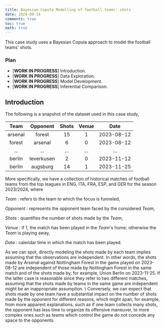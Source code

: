 ```yaml
---
title: Bayesian Copula Modelling of football teams' shots
date: 2024-09-14
comments: true
toc: true
math: true
---
```


This case study uses a Bayesian Copula approach to model the football teams' shots. 

### Plan

- [**WORK IN PROGRESS**] Introduction. 
- [**WORK IN PROGRESS**] Data Exploration.
- [**WORK IN PROGRESS**] Model Development. 
- [**WORK IN PROGRESS**] Inferential Comparison.

##  Introduction
The following is a snapshot of the dataset used in this case study,

| Team           | Opponent       | Shots          | Venue          | Date           | 
|:--------------:|:--------------:|:--------------:|:--------------:|:--------------:|
| arsenal        | forest         | 15             | 1              | 2023-08-12     |
| forest         | arsenal        | 6              | 0              | 2023-08-12     |
| ...            | ...            | ...            | ...            | ...            |
| berlin         | leverkusen     | 2              | 0              | 2023-11-12     | 
| berlin         | augsburg       | 14             | 1              | 2023-11-25     |

More specifically, we have a collection of historical matches of football teams from the top leagues in ENG, ITA, FRA, ESP, and GER for the season 2023/2024, where

*Team*
: refers to the team to which the focus is funneled, 

*Opponent*
: represents the opponent team faced by the considered *Team*, 

*Shots*
: quantifies the number of shots made by the *Team*,

*Venue*
: if 1, the match has been played in the *Team*'s home; otherwise the *Team* is playing away,

*Date*
: calendar time in which the match has been played. 

As we can spot, directly modeling the shots made by each team implies assuming that the observations are independent. In other words, the shots made by Arsenal against Nottingham Forest in the game played on 2023-08-12 are independent of those made by Nottingham Forest in the same match and of the shots made by, for example, Union Berlin on 2023-11-25. If the latter case is reasonable since they refer to two different matches, assuming that the shots made by teams in the same game are independent might be an inappropriate assumption. \\
Conversely, we can expect that shots made by one team have a substantial impact on the number of shots made by the opponent for different reasons, which might span, for example, from more apparent explanations, such as if one team collects many shots, the opponent has less time to organize its offensive maneuver, to more complex ones such as teams which control the game do not concede any space to the opponents.


<!-- The main motivation in using a Copula model for modelling football teams' shots is the following: we have 

that in each match there are two teams facing each other. Therefore a Copula model gives us the flexibility to 

Let's imagine the scenario in which we have two random varialbes $$Y_{home}$$ and $$Y_{away}$$ which respectivly represent the number of shots executed by specific football teams  -->



<!-- This tutorial aims to share a probabilistic approach for quantifying the uncertainty around the number of shots football teams make, given the matches' characteristics. 

## Dataset
Let's dive directly into a snapshot of the analyzed dataset

| Team           | Opponent       | Shots          | Att_rating     | Def_rating     | Venue          | Time |
|:--------------:|:--------------:|:--------------:|:--------------:|:--------------:|:--------------:|:----:|
| arsenal        | forest         | 15             | 82.56          | 73.33          | 1              | 1    |
| arsenal        | crystal        | 13             | 83.00          | 77.00          | 0              | 2    | 
| ...            | ...            | ...            | ...            | ...            | ...            | ...  | 
| berlin         | leverkusen     | 2              | 75.14          | 82.00          | 0              | 11   |
| berlin         | augsburg       | 14             | 75.43          | 73.75          | 1              | 12   |

Specifically, we have a collection of historical matches from the 2023/2024 season until 25/11/2023, considering the teams of the TOP 5 leagues in Europe (ENG, ITA, FRA, ESP, GER). For each match, the following features are gathered:

*Team*
: The team to which the focus is funneled, 

*Opponent*
: The club faced by the considered *Team*, 

*Shots*
: The number of shots made by the *Team*,

*Att_rating*
: Sum of the FIFA ratings (overall) of the considered *Team*'s players in the attack positions, based on the official lineup,

*Def_rating*
: Sum of the FIFA ratings (overall) of the  *Opponent*'s players in the defending positions, based on the official lineup,

*Venue*
: If 1, the match has been played in the *Team*'s home; otherwise the *Team* is playing away,

*Time*
: An index based on the chronological order with which the matches have been played with respect to a specific *Team*. 

> The dataset has been formed by combining [`FbRef`](https://fbref.com/en/) data (using the astonishing library [`worldfootballR`](https://jaseziv.github.io/worldfootballR/)) with the [`EA Sports FC`](https://www.kaggle.com/datasets/stefanoleone992/ea-sports-fc-24-complete-player-dataset?select=male_players.csv) dataset. 
{: .prompt-info }

At this stage, we do know very little about the dataset. However, the following hypotheses are legitim given the general domain of knowledge:

- Each team has its own mean and variance with respect to the number of shots, which can be drastically different among teams.
- We expect to observe more shots when the match is played in the *Team*'s home. 
- Higher is the difference between *Att_rating* and *Def_rating*, higher is the number of shots observed. 
- Matches that have been played closely with respect to the *Time* might be more correlated.

The entire analyzed dataset used is shared [HERE](https://github.com/ArsendiMattia/ArsendiMattia.github.io/blob/main/file-to-share/dataset-shots.csv).

## Data Viz

Let's find out if the data supports the formulated hypotheses.

### Mean(shots) distribution
We can see how the mean shots vary among the teams. Moreover, by segmenting by *Venue*, it can be noticed that the mean shots are higher when the match has been played in the *Team*'s home, as expected.
```R
df %>%
  group_by(Team, Venue) %>%
  summarise(
    shots_mean = mean(Shots)
  ) %>%
  ggplot(aes(x = shots_mean, fill = Venue)) +
  geom_density(alpha = 0.4, linewidth = 2) +
  theme_classic() +
  theme(text = element_text(size = 20), legend.key.size = unit(2, 'cm')) +
  scale_y_continuous(breaks = c(0, .1, .18)) +
  labs(x = "Mean(shots)")
```
![Desktop View](/posts/shots/first.png){: width="972" height="589"}


### Sd(shots) distribution
We can see how the *standard-deviation* of the shots varies among the teams. Moreover, the difference based on the *Venue* is lighter compared to what has been observed in the mean shots distribution. 
```R
df %>%
  group_by(Team, Venue) %>%
  summarise(
    shots_sd = sd(Shots)
  ) %>%
  ggplot(aes(x = shots_sd, fill = Venue)) +
  geom_density(alpha = 0.4, linewidth = 2) +
  theme_classic() +
  theme(text = element_text(size = 20), legend.key.size = unit(2, 'cm')) +
  scale_y_continuous(breaks = c(0, .15, .25)) +
  labs(x = "Sd(shots)")
```
![Desktop View](/posts/shots/second.png){: width="972" height="589"}

### Mean(shots) vs Mean(Att_rating - Def_rating)
A positive linear relationship with the mean shots is observable by taking the mean of the difference between *Att_rating* and *Def_rating* with respect to each team. Moreover, the intercept of the line among the matches played in the *Team*'s home is higher compared to the matches played away.
```r
df %>%
  group_by(Team, Venue) %>%
  summarise(
    shots_mean = mean(Shots),
    Att_Def_diff_mean = mean(Att_rating - Def_rating)
  ) %>%
  ggplot(aes(x = Att_Def_diff_mean, y = shots_mean, color = Venue)) +
  geom_point(size = 10) +
  theme_classic() +
  theme(text = element_text(size = 20), legend.key.size = unit(2, 'cm')) +
  labs(x = "Mean(Att_rating - Def_rating)", y = "Mean(shots)")
```
![Desktop View](/posts/shots/third.png){: width="972" height="589"}

## Complete Bayesian Models
Since the number of shots is positive, a common practice is to model the logarithm scale-free value. Therefore, the following transformation is applied

$$ y = \log \left(\frac{\text{Shots}}{MAD(\text{Shots})}\right),$$

where the *MAD* represents the median absolute deviation function, which is a robust estimation of the standard deviation.

### 1: Linear Regression
The following is the complete Bayesian model adopted in this first iteration

$$ y_n \sim \text{Normal}\left(f(x_n), \sigma\right),$$

where 

$$ f(x_n) = \alpha + \beta_1 \cdot \text{Att_Def_diff}_n + \beta_2 \cdot \text{Venue}_n,$$

$$ \alpha \sim \text{Normal}(0, .2),$$

$$ \beta_1 \sim \text{Normal}(.1, .5),$$

$$ \beta_2 \sim \text{Normal}(.1, .5),$$

$$ \log(\sigma) \sim \text{Normal}(0, .5).$$

The strategy adopted for selecting reasonable prior distributions has been:
1. retrieving the shots of the season 2022/2023,
2. computing the minimum, the maximum, and the quantile values 0.25, 0.5, and 0.75,
3. generating prior predictive distributions with most of the concentration in a specific acceptable interval, namely above the historical minimum, below the historical maximum, and with approximately the exact historical quantiles.

This allows us to reach a reasonable compromise by avoiding using flat priors and obtaining a faster fitting with posterior distributions that are more informative and, hopefully, without divergences. The following is the Stan code for the Prior Predictive Check performed
```stan
data {
  int<lower=1> N;
  vector[N] Att_Def_diff;
  vector[N] Venue;
}
transformed data {
  // Normalization
  real x1mean = mean(Att_Def_diff);
  real x1sd = sd(Att_Def_diff);
  vector[N] x1n = (Att_Def_diff - x1mean) / x1sd;
}
generated quantities {
  real alpha = normal_rng(0, .2);
  real beta1 = normal_rng(.1, .5);
  real beta2 = normal_rng(.1, .5);
  real logsigma = normal_rng(0, .5);

  array[N] real y_gen;
  for(n in 1:N){
    y_gen[n] = normal_rng(
      alpha + beta1 * x1n[n] + beta2 * Venue[n],
      exp(logsigma)
    );
  }
}
```

The following is the Stan code used for drawing representative samples from the posterior distributions
```stan
data {
  int<lower=1> N;
  vector[N] Att_Def_diff;
  vector[N] Venue;
  vector[N] y;
}
transformed data {
  // Normalization
  real x1mean = mean(Att_Def_diff);
  real x1sd = sd(Att_Def_diff);
  real ymean = mean(y);
  real ysd = sd(y);
  vector[N] yn = (y - ymean) / ysd;
  vector[N] x1n = (Att_Def_diff - x1mean) / x1sd;
}
parameters {  
  real alpha;
  real beta1;
  real beta2;
  real logsigma;
}
model {
  alpha ~ normal(0, .2);
  beta1 ~ normal(.1, .5);
  beta2 ~ normal(.1, .5);
  logsigma ~ normal(0, .5);

  yn ~ normal(
    alpha + beta1 * x1n + beta2 * Venue,
    exp(logsigma)
  );
}
generated quantities {
  vector[N] log_lik;
  for (n in 1:N) log_lik[n] = normal_lpdf(
    yn[n] | alpha + beta1 * x1n[n] + beta2 * Venue[n], exp(logsigma)  
  );
}
```
The behaviors of the chains during the sampling satisfy all the standard requirements. Specifically, each parameter has a Split-$$\hat{R}$$ equal almost to 1 and an *ESS* larger than five times twice the number of the chains. Moreover, there are no divergent transitions.

### 2: Hierarchical Model (Intercept)
Given the assumption that the number of shots tends to look similar among matches belonging to the same team, the complete Bayesian model assumed in this second iteration is the following

$$ y_{nt} \sim \text{Normal}\left(f(x_{nt}), \sigma\right),$$

where 

$$ f(x_{nt}) = \alpha_t + \beta_1 \cdot \text{Att_Def_diff}_{nt} + \beta_2 \cdot \text{Venue}_{nt},$$

$$ \alpha_1, ..., \alpha_t, ... \alpha_T \sim \text{Normal}(\phi, \tau),$$

$$ \phi \sim \text{Normal}(0, .2),$$

$$ \tau \sim \text{HalfStudentT}(3, 0, .5),$$

$$ \beta_1 \sim \text{Normal}(.1, .5),$$

$$ \beta_2 \sim \text{Normal}(.1, .5),$$

$$ \log(\sigma) \sim \text{Normal}(0, .5).$$

$t$ represents a specific *team* among a total of $T$ teams. In other words, we assume that each team has its own intercept value $\alpha_t$ drawn from a common population distribution. 

The strategy adopted for selecting reasonable prior distributions is the same as the one adopted in the first iteration, with the only difference being the following Stan code
```stan
data {
  int<lower=1> N;
  int<lower=1> N_teams;
  array[N] int teams_idx;
  vector[N] Att_Def_diff;
  vector[N] Venue;
}
transformed data {
  // Normalization
  real x1mean = mean(Att_Def_diff);
  real x1sd = sd(Att_Def_diff);
  vector[N] x1n = (Att_Def_diff - x1mean) / x1sd;
}
generated quantities {
  real phi = normal_rng(0, .2);
  real<lower=0> tau = abs(student_t_rng(3, 0, .5));
  vector[N_teams] alpha_tilde = to_vector(normal_rng(
    rep_vector(0, N_teams), 
    rep_vector(1, N_teams)
  ));
  vector[N_teams] alpha = phi + tau * alpha_tilde;

  real beta1 = normal_rng(.1, .5);
  real beta2 = normal_rng(.1, .5);
  real logsigma = normal_rng(0, .5);

  array[N] real y_gen;
  for(n in 1:N){
    y_gen[n] = normal_rng(
      alpha[teams_idx[n]] + beta1 * x1n[n] + beta2 * Venue[n],
      exp(logsigma)
    );
  }
}
```

Representative samples from the posterior distributions are drawn using the Stan code below
```stan
data {
  int<lower=1> N;
  int<lower=1> N_teams;
  array[N] int teams_idx;
  vector[N] Att_Def_diff;
  vector[N] Venue;
  vector[N] y;
}
transformed data {
  // Normalization
  real x1mean = mean(Att_Def_diff);
  real x1sd = sd(Att_Def_diff);
  real ymean = mean(y);
  real ysd = sd(y);
  vector[N] yn = (y - ymean) / ysd;
  vector[N] x1n = (Att_Def_diff - x1mean) / x1sd;
}
parameters {  
  vector[N_teams] alpha_tilde;
  real phi;
  real<lower=0> tau;
  real beta1;
  real beta2;
  real logsigma;
}
transformed parameters {
  vector[N_teams] alpha;
  for (t in 1:N_teams) {
    alpha[t] = phi + tau * alpha_tilde[t];
  }
   
}
model {
  alpha_tilde ~ std_normal();
  phi ~ normal(0, .2);
  tau ~ student_t(3, 0, 0.5);
  beta1 ~ normal(.1, .5);
  beta2 ~ normal(.1, .5);
  logsigma ~ normal(0, .5);

  yn ~ normal(
    alpha[teams_idx] + beta1 * x1n + beta2 * Venue,
    exp(logsigma)
  );
}
generated quantities {
  vector[N] log_lik;
  for (n in 1:N) log_lik[n] = normal_lpdf(
    yn[n] | alpha[teams_idx[n]] + beta1 * x1n[n] + beta2 * Venue[n], exp(logsigma)  
  );
}
```

The behaviors of the chains satisfied the standard requirements without showing divergences. 

> The `non-centered parametrization` has been used for modeling $\alpha$.
{: .prompt-info }

### 3: Hierarchical Model (Variance)
The complete Bayesian model assumed in this third iteration is described as

$$ y_{nt} \sim \text{Normal}\left(f(x_{n}), \sigma_{t} \right),$$

where 

$$ f(x_{n}) = \alpha + \beta_1 \cdot \text{Att_Def_diff}_{n} + \beta_2 \cdot \text{Venue}_{n},$$

$$ \alpha \sim \text{Normal}(0, .2),$$

$$ \beta_1 \sim \text{Normal}(.1, .5),$$

$$ \beta_2 \sim \text{Normal}(.1, .5),$$

$$ \log(\sigma_1), ..., \log(\sigma_t), ... \log(\sigma_T) \sim \text{Normal}(\omega, \zeta),$$

$$ \omega \sim \text{Normal}(0, .5),$$

$$ \zeta \sim \text{HalfStudentT}(3, 0, .1).$$

In other words, we assume that each team $t$ has its own standard deviation value $\sigma_t$ drawn from a common population distribution. The prior predictive check has been performed using the following Stan code with the same strategy mentioned above 
```stan
data {
  int<lower=1> N;
  int<lower=1> N_teams;
  array[N] int teams_idx;
  vector[N] Att_Def_diff;
  vector[N] Venue;
}
transformed data {
  // Normalization
  real x1mean = mean(Att_Def_diff);
  real x1sd = sd(Att_Def_diff);
  vector[N] x1n = (Att_Def_diff - x1mean) / x1sd;
}
generated quantities {

  real alpha = normal_rng(0, .2);
  real beta1 = normal_rng(.1, .5);
  real beta2 = normal_rng(.1, .5);
  
  real omega = normal_rng(0, .5);
  real<lower=0> zeta = abs(student_t_rng(3, 0, .1));
  vector[N_teams] logsigma_tilde = to_vector(normal_rng(
    rep_vector(0, N_teams), 
    rep_vector(1, N_teams)
  ));
  vector[N_teams] logsigma = omega + zeta * logsigma_tilde;


  array[N] real y_gen;
  for(n in 1:N){
    y_gen[n] = normal_rng(
      alpha + beta1 * x1n[n] + beta2 * Venue[n],
      exp(logsigma[teams_idx[n]])
    );
  }
}
```

The sampling has been performed by running
```stan
data {
  int<lower=1> N;
  int<lower=1> N_teams;
  array[N] int teams_idx;
  vector[N] Att_Def_diff;
  vector[N] Venue;
  vector[N] y;
}
transformed data {
  // Normalization
  real x1mean = mean(Att_Def_diff);
  real x1sd = sd(Att_Def_diff);
  real ymean = mean(y);
  real ysd = sd(y);
  vector[N] yn = (y - ymean) / ysd;
  vector[N] x1n = (Att_Def_diff - x1mean) / x1sd;
}
parameters {  
  real alpha;
  real beta1;
  real beta2;
  vector[N_teams] logsigma_tilde;
  real omega;
  real<lower=0> zeta;
}
transformed parameters {
  vector[N_teams] logsigma;
  for (t in 1:N_teams) {
    logsigma[t] = omega + zeta * logsigma_tilde[t];
  }
   
}
model {
  alpha ~ normal(0, .2);
  beta1 ~ normal(.1, .5);
  beta2 ~ normal(.1, .5);
  logsigma_tilde ~ std_normal();
  omega ~ normal(0, .5);
  zeta ~ student_t(3, 0, 0.1);

  yn ~ normal(
    alpha + beta1 * x1n + beta2 * Venue,
    exp(logsigma[teams_idx])
  );
}
generated quantities {
  vector[N] log_lik;
  for (n in 1:N) log_lik[n] = normal_lpdf(
    yn[n] | alpha + beta1 * x1n[n] + beta2 * Venue[n], exp(logsigma[teams_idx[n]])  
  );
}
```

The behaviors of the chains satisfied the standard requirements without showing divergences. 

> The `non-centered parametrization` has been used for modeling $\log(\sigma)$.
{: .prompt-info }

### 4: Hierarchical Gaussian Process
In this fourth iteration, a more complex solution is proposed: to model the possible correlation among the matches played closed together with respect to the *Time* variable, a Gaussian Process (GP) is introduced. \\
Specifically, GP will be used to model the residual behavior [^1] of the complete Bayesian model defined in the third iteration by assuming an *Exponentiated quadratic kernel* (RBF) for the *Time* variable. By doing so, modeling the *status* of a team, which might vary throughout the season, is possible. Moreover, the magnitude *s* and length scale *l* parameters of the RBF will be assumed to be different for each team[^2]. It follows that the complete Bayesian model assumed for this iteration is defined as

$$ y_{nt} \sim \text{Normal}\left(f(x_{nt}), \sigma_{t} \right),$$

where 

$$ f(x_{nt}) = \alpha + \beta_1 \cdot \text{Att_Def_diff}_{n} + \beta_2 \cdot \text{Venue}_{n} + f_{nt},$$

$$ \alpha \sim \text{Normal}(0, .2),$$

$$ \beta_1 \sim \text{Normal}(.1, .5),$$

$$ \beta_2 \sim \text{Normal}(.1, .5),$$

$$ f_{1}, ..., f_{t}, ..., f_{T} \sim \text{GP}(0, K_{s_t,l_t}),$$

$$ \log(s_1), ..., \log(s_t), ..., \log(s_T)  \sim \text{Normal}(\exp(s_m), s_s),$$

$$ \log(l_1), ..., \log(l_t), ..., \log(l_T) \sim \text{Normal}(\exp(l_m), l_s),$$

$$ l_m \sim \text{InvGamma}(1, .5),$$

$$ l_s \sim \text{Normal}(0, .2),$$

$$ s_m \sim \text{Normal}(0, .5),$$

$$ s_s \sim \text{Normal}(0, .2),$$
  
$$ \log(\sigma_1), ..., \log(\sigma_t), ... \log(\sigma_T) \sim \text{Normal}(\omega, \zeta),$$

$$ \omega \sim \text{Normal}(0, .5),$$

$$ \zeta \sim \text{HalfStudentT}(3, 0, .1).$$

The Prior Predictive Check has been performed using.
``` stan
data {
  int<lower=1> N;
  int<lower=1> N_teams;
  array[N] int teams_idx;
  vector[N] Att_Def_diff;
  vector[N] Venue;
  
  int<lower=1> N_match_max;
  array[N] int Time;
}
transformed data {
  vector[N_match_max] time;
  for (i in 1:N_match_max) {
    time[i] = i;
  }

  // Normalization
  real tmean = mean(time);
  real tsd = sd(time);
  array[N_match_max] real tn = to_array_1d((time - tmean)/tsd);
  real x1mean = mean(Att_Def_diff);
  real x1sd = sd(Att_Def_diff);
  vector[N] x1n = (Att_Def_diff - x1mean) / x1sd;

  // Numerical stability
  real sigma_intercept = 0.1;
  vector[N_match_max] jitter = rep_vector(1e-9, N_match_max);
}
generated quantities {
  real<lower=0> l_m = abs(inv_gamma_rng(1, .5));
  real<lower=0> l_s = abs(normal_rng(0, .2));
  real<lower=0> s_m = abs(normal_rng(0, .5));
  real<lower=0> s_s = abs(normal_rng(0, .2));

  vector[N_teams] l_tilde = to_vector(normal_rng(
    rep_vector(0, N_teams), 
    rep_vector(1, N_teams)
  ));
  vector[N_teams] s_tilde = to_vector(normal_rng(
    rep_vector(0, N_teams), 
    rep_vector(1, N_teams)
  ));

  vector<lower=0>[N_teams] s; 
  vector<lower=0>[N_teams] l; 
  array[N_teams] matrix[N_match_max, N_match_max] K;
  array[N_teams] matrix[N_match_max, N_match_max] L_K;
  matrix[N_teams, N_match_max] f;
  for (t in 1:N_teams) {
    l[t] = exp(log(l_m) + l_s * l_tilde[t]);
    s[t] = exp(log(s_m) + s_s * s_tilde[t]);
  
    K[t] =  gp_exp_quad_cov(tn, s[t], l[t]) + sigma_intercept^2;
    L_K[t] = cholesky_decompose(add_diag(K[t], jitter));

    vector[N_match_max] eta = to_vector(normal_rng(
      rep_vector(0, N_match_max), 
      rep_vector(1, N_match_max)
    ));

    f[t] = to_row_vector(L_K[t] * eta);
  }

  real omega = normal_rng(0, .5);
  real<lower=0> zeta = abs(student_t_rng(3, 0, 0.1));
  vector[N_teams] tau_tilde = to_vector(normal_rng(
    rep_vector(0, N_teams), 
    rep_vector(1, N_teams)
  ));
  vector[N_teams] tau = omega + zeta * tau_tilde;

  
  real alpha = normal_rng(0, .2);
  real beta1 = normal_rng(.1, .5);
  real beta2 = normal_rng(.1, .5); 

  array[N] real y_gen;
  for(n in 1:N){
    y_gen[n] = normal_rng(
      alpha + beta1 * x1n[n] + beta2 * Venue[n] + f[teams_idx[n], Time[n]],
      exp(tau[teams_idx[n]])
    );
  }
}
```

The Stan code to sample from the posterior distributions is
``` stan
data {
  int<lower=1> N;
  int<lower=1> N_teams;
  array[N] int teams_idx;
  vector[N] Att_Def_diff;
  vector[N] Venue;
  vector[N] y;
  
  int<lower=1> N_match_max;
  array[N] int Time;
}
transformed data {
  vector[N_match_max] time;
  for (i in 1:N_match_max) {
    time[i] = i;
  }

  // Normalization
  real tmean = mean(time);
  real tsd = sd(time);
  array[N_match_max] real tn = to_array_1d((time - tmean)/tsd);
  real x1mean = mean(Att_Def_diff);
  real x1sd = sd(Att_Def_diff);
  real ymean = mean(y);
  real ysd = sd(y);
  vector[N] yn = (y - ymean) / ysd;
  vector[N] x1n = (Att_Def_diff - x1mean) / x1sd;

  // Numerical stability
  real sigma_intercept = 0.1;
  vector[N_match_max] jitter = rep_vector(1e-9, N_match_max);
}
parameters {
  // Population-level parameters
  real<lower=0> l_m;   
  real<lower=0> l_s;   
  real<lower=0> s_m; 
  real<lower=0> s_s; 
  
  // Per-team parameters (non-centered parameterization)
  vector[N_teams] l_tilde;   
  vector[N_teams] s_tilde; 
  
  // GP non-centered parametrization
  vector[N_teams * N_match_max] eta;
  
  real alpha;
  real beta1;
  real beta2;
  real omega;
  real<lower=0> zeta;
  vector[N_teams] logsigma_tilde;
}
transformed parameters {
  // Per-team parameters
  vector<lower=0>[N_teams] s; //signal standard deviation
  vector<lower=0>[N_teams] l; //length scale
  row_vector[N_teams] logsigma;
  
  // Per-team Covariance matrix 
  array[N_teams] matrix[N_match_max, N_match_max] K;
  array[N_teams] matrix[N_match_max, N_match_max] L_K;
  matrix[N_teams, N_match_max] f;
  matrix[N_teams, N_match_max] eta_matrix = to_matrix(eta, N_teams, N_match_max);
  for (t in 1:N_teams) {
    // Non-centered parameterization of per-team parameters
    l[t] = exp(log(l_m) + l_s * l_tilde[t]);
    s[t] = exp(log(s_m) + s_s * s_tilde[t]);
    logsigma[t] = omega + zeta * logsigma_tilde[t];

    K[t] = gp_exp_quad_cov(tn, s[t], l[t]) + sigma_intercept^2;
    L_K[t] = cholesky_decompose(add_diag(K[t], jitter));

    // Non-centered parametrization of per-team GP 
    f[t] = to_row_vector(
      L_K[t] * to_vector(eta_matrix[t])
    ); 
  }
}
model {
  // Priors (on population-level params)
  l_m ~ inv_gamma(1, .5);
  l_s ~ normal(0, .2);
  s_m ~ normal(0, .5);
  s_s ~ normal(0, .2);

  l_tilde ~ std_normal(); //log(l) ~ normal(exp(l_m), l_s)
  s_tilde ~ std_normal();  //log(s) ~ normal(exp(s_m), s_s)
  logsigma_tilde ~ std_normal(); //logsigma ~ normal(omega, zeta);
  
  // Non-centered parametrization GP
  eta ~ std_normal();

  omega ~ normal(0, .5);
  zeta ~ student_t(3, 0, 0.1);
  alpha ~ normal(0, .2);
  beta1 ~ normal(.1, .5);
  beta2 ~ normal(.1, .5);
  
  for (n in 1:N) {
    yn[n] ~ normal(
      alpha + beta1 * x1n[n] + beta2 * Venue[n] + f[teams_idx[n], Time[n]], 
      exp(logsigma[teams_idx[n]]) 
    );
  }
}
generated quantities {
  vector[N] log_lik;
  for (n in 1:N) log_lik[n] = normal_lpdf(
    yn[n] |alpha + beta1 * x1n[n] + beta2 * Venue[n] + f[teams_idx[n], Time[n]], exp(logsigma[teams_idx[n]])  
  );
}
```

> The `non-centered parametrization` has been used for modeling $\log(s)$, $\log(l)$ and for sampling from the GP.
{: .prompt-info }

To improve the warmup and avoid the chains get stuck, the sampling for this iteration has been performed by initialing the NUTS algorithms using the output of Pathfinder[^3] using short paths, as suggested by [Aki Vehtari's case study](https://users.aalto.fi/~ave/casestudies/Birthdays/birthdays.html#Model_1:_Slow_trend). By doing so, the behaviors of the chains satisfied the standard requirements without showing divergences.  

## Predictive performances
The comparison among the predictive performances of the complete Bayesian models assumed in the above iterations has been performed using LOO-CV [^4], which gives the following result

| Iteration      | elpd_diff      | se_diff        |
|:--------------:|:--------------:|:--------------:|
| Model 4        | 0.0            | 0.0            |
| Model 3        | -5.2           | 2.9            |
| Model 2        | -8.4           | 6.6            |
| Model 1        | -12.3          | 7.2            |

Following Occam’s Razor principle, there is not enough evidence in support of the more sophisticated models assumed in the 2, 3, and 4 iterations. Indeed, the simple Bayesian Linear Regression assumed in the first iteration should be preferred, given the advantage of being computationally easier to sample from and evaluate. 

## Reverse Footnote

[^1]: Betancourt, Michael (2020). Robust Gaussian Process Modeling. Retrieved from https://github.com/betanalpha/knitr_case_studies/tree/master/gaussian_processes, commit e10083abbcdb65c745f840ab9d2da58229fa9af3. 
[^2]: Hasz, Brendan (2018). Multilevel Gaussian Processes and Hidden Markov Models with Stan. Retrieved from https://brendanhasz.github.io/2018/11/15/hmm-vs-gp-part2.html
[^3]: Zhang, L., Carpenter, B., Gelman, A. and Vehtari, A. (2022) ‘Pathfinder: Parallel quasi-newton variational inference’, Journal of Machine Learning Research, 23(306).
[^4]: Vehtari, A., Gelman, A. and Gabry, J. (2017) ‘Practical Bayesian model evaluation using leave-one-out cross-validation and WAIC’, Statistics and Computing, 27, pp. 1413–1432. -->
